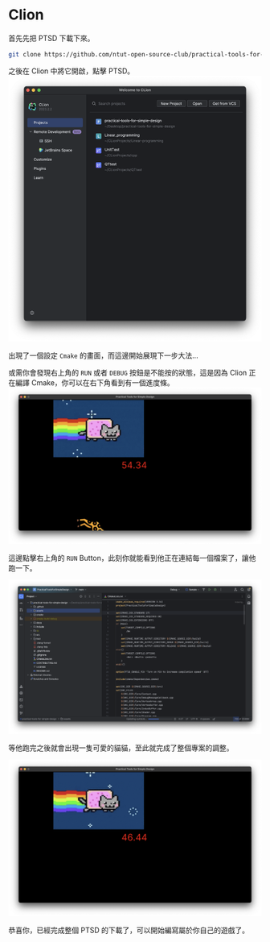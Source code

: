 # Clion

首先先把 PTSD 下載下來。

```bash
git clone https://github.com/ntut-open-source-club/practical-tools-for-simple-design.git
```

之後在 Clion 中將它開啟，點擊 PTSD。
![](../public/image2.png)

出現了一個設定 `Cmake` 的畫面，而這邊開始展現下一步大法...

或需你會發現右上角的 `RUN` 或者 `DEBUG` 按鈕是不能按的狀態，這是因為 Clion 正在編譯 Cmake，你可以在右下角看到有一個進度條。
![](../public/image.png)

這邊點擊右上角的 `RUN` Button，此刻你就能看到他正在連結每一個檔案了，讓他跑一下。

![](../public/image3.png)

等他跑完之後就會出現一隻可愛的貓貓，至此就完成了整個專案的調整。

![](../public/image4.png)

恭喜你，已經完成整個 PTSD 的下載了，可以開始編寫屬於你自己的遊戲了。
